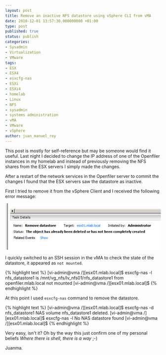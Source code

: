```yaml
---
layout: post
title: Remove an inactive NFS datastore using vSphere CLI from vMA
date: 2010-12-01 13:57:30.000000000 +01:00
type: post
published: true
status: publish
categories:
- Sysadmin
- Virtualization
- VMware
tags:
- ESX
- ESX4
- esxcfg-nas
- ESXi
- ESXi4
- homelab
- Linux
- NFS
- sysadmin
- systems administration
- vMA
- VMware
- vSphere
author: juan_manuel_rey
---
```


This post is mostly for self-reference but may be someone would find it useful. Last night I decided to change the IP address of one of the Openfiler instances in my homelab and instead of previously removing the NFS shares from the ESX servers I simply made the changes.

After a restart of the network services in the Openfiler server to commit the changes I found that the ESX servers saw the datastore as inactive.

First I tried to remove it from the vSphere Client and I received the following error message:

[![](/images/inactive_datastore.png "Inactive datastore")]({{site.url}}/images/inactive_datastore.png)

I quickly switched to an SSH session in the vMA to check the state of the datastore, it appeared as `not mounted`.

{% highlight text %}
[vi-admin@vma /][esx01.mlab.local]$ esxcfg-nas -l
nfs_datastore1 is /mnt/vg_nfs/lv_nfs01/nfs_datastore1 from openfiler.mlab.local not mounted
[vi-admin@vma /][esx01.mlab.local]$
{% endhighlight %}

At this point I used `esxcfg-nas` command to remove the datastore.

{% highlight text %}
[vi-admin@vma /][esx01.mlab.local]$ esxcfg-nas -d nfs_datastore1
NAS volume nfs_datastore1 deleted.
[vi-admin@vma /][esx01.mlab.local]$ esxcfg-nas -l
No NAS datastore found
[vi-admin@vma /][esx01.mlab.local]$
{% endhighlight %}

Very easy, isn't it? Oh by the way this just confirm one of my personal beliefs *Where there is shell, there is a way* ;-)

Juanma.
